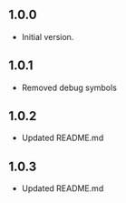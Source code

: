 ## 1.0.0

- Initial version.

## 1.0.1

- Removed debug symbols

## 1.0.2

- Updated README.md
## 1.0.3

- Updated README.md

